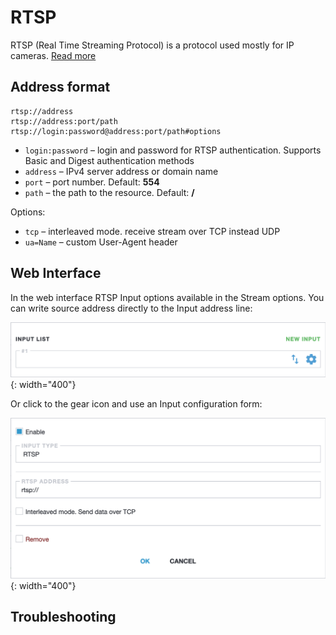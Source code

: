 # RTSP

RTSP (Real Time Streaming Protocol) is a protocol used mostly for IP cameras. [Read more](/en/book/delivery/rtsp)

## Address format

```
rtsp://address
rtsp://address:port/path
rtsp://login:password@address:port/path#options
```

- `login:password` – login and password for RTSP authentication. Supports Basic and Digest authentication methods
- `address` – IPv4 server address or domain name
- `port` – port number. Default: **554**
- `path` – the path to the resource. Default: **/**

Options:

- `tcp` – interleaved mode. receive stream over TCP instead UDP
- `ua=Name` – custom User-Agent header

## Web Interface

In the web interface RTSP Input options available in the Stream options. You can write source address directly to the Input address line:

![Input address](input-list.png){: width="400"}

Or click to the gear icon and use an Input configuration form:

![RTSP Input options](rtsp.png){: width="400"}

## Troubleshooting
